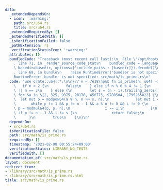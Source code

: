 ```yaml
---
data:
  _extendedDependsOn:
  - icon: ':warning:'
    path: src/u64.rs
    title: src/u64.rs
  _extendedRequiredBy: []
  _extendedVerifiedWith: []
  _isVerificationFailed: false
  _pathExtension: rs
  _verificationStatusIcon: ':warning:'
  attributes: {}
  bundledCode: "Traceback (most recent call last):\n  File \"/opt/hostedtoolcache/Python/3.9.1/x64/lib/python3.9/site-packages/onlinejudge_verify/documentation/build.py\"\
    , line 71, in _render_source_code_stat\n    bundled_code = language.bundle(stat.path,\
    \ basedir=basedir, options={'include_paths': [basedir]}).decode()\n  File \"/opt/hostedtoolcache/Python/3.9.1/x64/lib/python3.9/site-packages/onlinejudge_verify/languages/user_defined.py\"\
    , line 68, in bundle\n    raise RuntimeError('bundler is not specified: {}'.format(path.as_posix()))\n\
    RuntimeError: bundler is not specified: src/math/is_prime.rs\n"
  code: "use crate::u64::*;\n\n/// n < 7e18\npub fn is_prime(n: u64) -> bool {\n \
    \   if n < 2 {\n        false\n    } else if n % 6 % 4 != 1 {\n        n == 2\
    \ || n == 3\n    } else {\n        let s = (n - 1).trailing_zeros();\n       \
    \ for &a in &[2, 325, 9375, 28178, 450775, 9780504, 1795265022] {\n          \
    \  let mut p = modpow64(a % n, n >> s, n);\n            let mut i = s;\n     \
    \       while p != 1 && p != n - 1 && a % n != 0 && i != 0 {\n               \
    \ p = modmul64(p, p, n);\n                i -= 1;\n            }\n           \
    \ if p != n - 1 && i != s {\n                return false;\n            }\n  \
    \      }\n        true\n    }\n}\n"
  dependsOn:
  - src/u64.rs
  isVerificationFile: false
  path: src/math/is_prime.rs
  requiredBy: []
  timestamp: '2021-02-08 00:55:24+09:00'
  verificationStatus: LIBRARY_NO_TESTS
  verifiedWith: []
documentation_of: src/math/is_prime.rs
layout: document
redirect_from:
- /library/src/math/is_prime.rs
- /library/src/math/is_prime.rs.html
title: src/math/is_prime.rs
---
```

